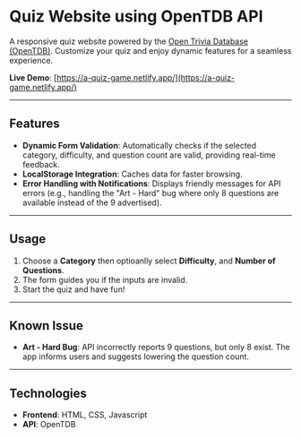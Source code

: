 # Quiz Website using OpenTDB API

A responsive quiz website powered by the [Open Trivia Database (OpenTDB)](https://opentdb.com/api_config.php). Customize your quiz and enjoy dynamic features for a seamless experience.

**Live Demo**: [https://a-quiz-game.netlify.app/](https://a-quiz-game.netlify.app/)

---

## Features

- **Dynamic Form Validation**: Automatically checks if the selected category, difficulty, and question count are valid, providing real-time feedback.
- **LocalStorage Integration**: Caches data for faster browsing.
- **Error Handling with Notifications**: Displays friendly messages for API errors (e.g., handling the "Art - Hard" bug where only 8 questions are available instead of the 9 advertised).

---

## Usage

1. Choose a **Category** then optioanlly select **Difficulty**, and **Number of Questions**.
2. The form guides you if the inputs are invalid.
3. Start the quiz and have fun!

---

## Known Issue

- **Art - Hard Bug**: API incorrectly reports 9 questions, but only 8 exist. The app informs users and suggests lowering the question count.

---

## Technologies

- **Frontend**: HTML, CSS, Javascript
- **API**: OpenTDB
